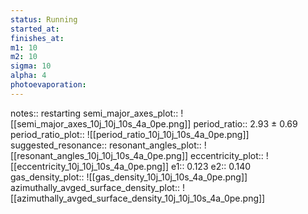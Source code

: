 ```yaml
---
status: Running
started_at: 
finishes_at: 
m1: 10
m2: 10
sigma: 10
alpha: 4
photoevaporation: 
---
```


notes:: restarting
semi_major_axes_plot:: ![[semi_major_axes_10j_10j_10s_4a_0pe.png]]
period_ratio:: 2.93 ± 0.69
period_ratio_plot:: ![[period_ratio_10j_10j_10s_4a_0pe.png]]
suggested_resonance:: 
resonant_angles_plot:: ![[resonant_angles_10j_10j_10s_4a_0pe.png]]
eccentricity_plot:: ![[eccentricity_10j_10j_10s_4a_0pe.png]]
e1:: 0.123
e2:: 0.140
gas_density_plot:: ![[gas_density_10j_10j_10s_4a_0pe.png]]
azimuthally_avged_surface_density_plot:: ![[azimuthally_avged_surface_density_10j_10j_10s_4a_0pe.png]]
